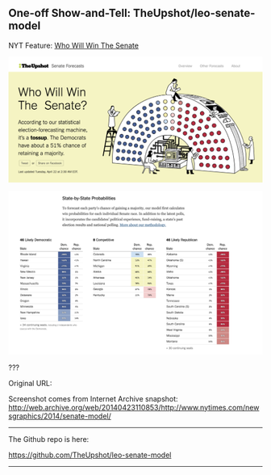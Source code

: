 ## One-off Show-and-Tell: TheUpshot/leo-senate-model

NYT Feature: [Who Will Win The Senate](http://web.archive.org/web/20140423110853/http://www.nytimes.com/newsgraphics/2014/senate-model/)

![image upshot-header.png](images/upshot-header.png)


<img src="images/upshot-state-charts.png" alt="upshot-state-charts.png">

???

Original URL: 

Screenshot comes from Internet Archive snapshot:
http://web.archive.org/web/20140423110853/http://www.nytimes.com/newsgraphics/2014/senate-model/



---



The Github repo is here: 

https://github.com/TheUpshot/leo-senate-model


---
